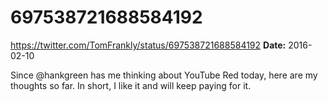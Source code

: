 # 697538721688584192
https://twitter.com/TomFrankly/status/697538721688584192
**Date:** 2016-02-10

Since @hankgreen has me thinking about YouTube Red today, here are my thoughts so far. In short, I like it and will keep paying for it.
